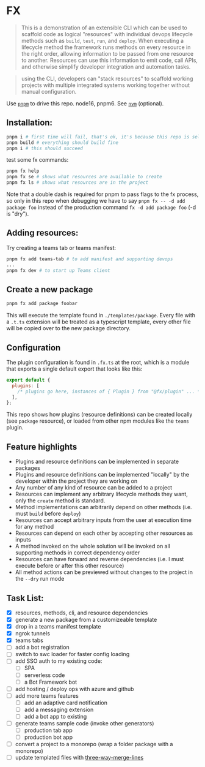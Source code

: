# FX

> This is a demonstration of an extensible CLI which can be used to scaffold code as logical "resources" with individual devops lifecycle methods such as `build`, `test`, `run`, and `deploy`. When executing a lifecycle method the framework runs methods on every resource in the right order, allowing information to be passed from one resource to another. Resources can use this information to emit code, call APIs, and otherwise simplify developer integration and automation tasks.

> using the CLI, developers can "stack resources" to scaffold working projects with multiple integrated systems working together without manual configuration.

Use [`pnpm`](https://pnpm.io/) to drive this repo. node16, pnpm6. See [`nvm`](https://github.com/nvm-sh/nvm) (optional).

## Installation:
 
```bash
pnpm i # first time will fail, that's ok, it's because this repo is self-hosting
pnpm build # everything should build fine
pnpm i # this should succeed
```

test some fx commands:

```bash
pnpm fx help
pnpm fx se # shows what resources are available to create
pnpm fx ls # shows what resources are in the project
```

Note that a double dash is required for pnpm to pass flags to the fx process, so only in this repo when debugging we have to say `pnpm fx -- -d add package foo` instead of the production command `fx -d add package foo` (-d is "dry").

## Adding resources:
Try creating a teams tab or teams manifest:
```bash
pnpm fx add teams-tab # to add manifest and supporting devops
...
pnpm fx dev # to start up Teams client
```

## Create a new package 
```bash
pnpm fx add package foobar
```

This will execute the template found in `./templates/package`. Every file with a `.t.ts` extension will be treated as a typescript template, every other file will be copied over to the new package directory.

## Configuration

The plugin configuration is found in `.fx.ts` at the root, which is a module that exports a single default export that looks like this:

```js
export default {
  plugins: [
    /* plugins go here, instances of { Plugin } from "@fx/plugin" ... */
  ],
};
```
This repo shows how plugins (resource definitions) can be created locally (see `package` resource), or loaded from other npm modules like the `teams` plugin.

## Feature highlights
- Plugins and resource definitions can be implemented in separate packages
- Plugins and resource definitions can be implemented "locally" by the developer within the project they are working on
- Any number of any kind of resource can be added to a project
- Resources can implement any arbitrary lifecycle methods they want, only the `create` method is standard.
- Method implementations can arbitrarily depend on other methods (i.e. must `build` before `deploy`)
- Resources can accept arbitrary inputs from the user at execution time for any method
- Resources can depend on each other by accepting other resources as inputs
- A method invoked on the whole solution will be invoked on all supporting methods in correct dependency order
- Resources can have forward and reverse dependencies (i.e. I must execute before or after this other resource)
- All method actions can be previewed without changes to the project in the `--dry` run mode

## Task List:
- [x] resources, methods, cli, and resource dependencies
- [x] generate a new package from a customizeable template
- [x] drop in a teams manifest template
- [x] ngrok tunnels
- [x] teams tabs
- [ ] add a bot registration
- [ ] switch to swc loader for faster config loading
- [ ] add SSO auth to my existing code:
  - [ ] SPA
  - [ ] serverless code
  - [ ] a Bot Framework bot
- [ ] add hosting / deploy ops with azure and github
- [ ] add more teams features
  - [ ] add an adaptive card notification
  - [ ] add a messaging extension
  - [ ] add a bot app to existing 
- [ ] generate teams sample code (invoke other generators)
  - [ ] production tab app
  - [ ] production bot app
- [ ] convert a project to a monorepo (wrap a folder package with a monorepo)
- [ ] update templated files with [three-way-merge-lines](https://www.npmjs.com/package/three-way-merge-lines)
